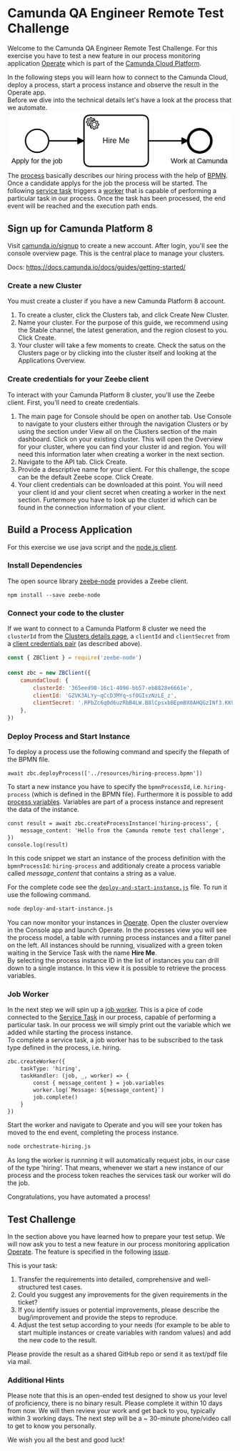 # Camunda QA Engineer Remote Test Challenge

Welcome to the Camunda QA Engineer Remote Test Challenge. For this exercise you have to test a new feature in our process monitoring application [Operate](https://docs.camunda.io/docs/components/operate/) which is part of the [Camunda Cloud Platform](https://docs.camunda.io/).  

In the following steps you will learn how to connect to the Camunda Cloud, deploy a process, start a process instance and observe the result in the Operate app.   
Before we dive into the technical details let's have a look at the process that we automate.
![Hiring Process](resources/hiring-process.png)
The [process](https://docs.camunda.io/docs/components/concepts/processes/) basically describes our hiring process with the help of [BPMN](https://docs.camunda.io/docs/components/modeler/bpmn/bpmn-primer/). Once a candidate applys for the job the process will be started. The following [service task](https://docs.camunda.io/docs/components/modeler/bpmn/service-tasks/) triggers a [worker](https://docs.camunda.io/docs/components/concepts/job-workers/) that is capable of performing a particular task in our process. Once the task has been processed, the end event will be reached and the execution path ends.

## Sign up for Camunda Platform 8

Visit [camunda.io/signup](https://accounts.cloud.camunda.io/signup) to create a new account. After login, you'll see the console overview page. This is the central place to manage your clusters.

Docs: https://docs.camunda.io/docs/guides/getting-started/


### Create a new Cluster

You must create a cluster if you have a new Camunda Platform 8 account.  

1. To create a cluster, click the Clusters tab, and click Create New Cluster.
2. Name your cluster. For the purpose of this guide, we recommend using the Stable channel, the latest generation, and the region closest to you. Click Create.
3. Your cluster will take a few moments to create. Check the satus on the Clusters page or by clicking into the cluster itself and looking at the Applications Overview.


### Create credentials for your Zeebe client

To interact with your Camunda Platform 8 cluster, you'll use the Zeebe client. First, you'll need to create credentials.  

1. The main page for Console should be open on another tab. Use Console to navigate to your clusters either through the navigation Clusters or by using the section under View all on the Clusters section of the main dashboard. Click on your existing cluster. This will open the Overview for your cluster, where you can find your cluster id and region. You will need this information later when creating a worker in the next section.
2. Navigate to the API tab. Click Create.
3. Provide a descriptive name for your client. For this challenge, the scope can be the default Zeebe scope. Click Create.
4. Your client credentials can be downloaded at this point. You will need your client id and your client secret when creating a worker in the next section. Furtermore you have to look up the cluster id which can be found in the connection information of your client.


## Build a Process Application

For this exercise we use java script and the [node.js client](https://github.com/camunda/camunda-platform-get-started/tree/main/nodejs). 

### Install Dependencies


The open source library [zeebe-node](https://www.npmjs.com/package/zeebe-node) provides a Zeebe client.

```
npm install --save zeebe-node
```


### Connect your code to the cluster 

If we want to connect to a Camunda Platform 8 cluster we need the `clusterId` from the [Clusters details page](https://docs.camunda.io/docs/components/console/manage-clusters/create-cluster/), a `clientId` and `clientSecret` from a [client credentials pair](https://docs.camunda.io/docs/components/console/manage-clusters/manage-api-clients/) (as described above).


```javascript
const { ZBClient } = require('zeebe-node')

const zbc = new ZBClient({
	camundaCloud: {
		clusterId: '365eed98-16c1-4096-bb57-eb8828e6661e',
		clientId: 'GZVK3ALYy~qCcD3MYq~sf0GIszNzLE_z',
		clientSecret: '.RPbZc6q0d6uzRbB4LW.B8lCpsxbBEpmBX0AHQGzINf3.KK9RkzZW1aDaZ-7WYNJ',
	},
})
```

### Deploy Process and Start Instance

To deploy a process use the following command and specify the filepath of the BPMN file.

```
await zbc.deployProcess(['../resources/hiring-process.bpmn'])
```

To start a new instance you have to specify the `bpmnProcessId`, i.e. `hiring-process` (which is defined in the BPMN file). Furthermore it is possible to add [process variables](https://docs.camunda.io/docs/components/concepts/variables/). Variables are part of a process instance and represent the data of the instance. 

```
const result = await zbc.createProcessInstance('hiring-process', {
	message_content: 'Hello from the Camunda remote test challenge',
})
console.log(result)
```

In this code snippet we start an instance of the process definition with the `bpmnProcessId`: `hiring-process` and additionaly create a process variable called *message_content* that contains a string as a value.

For the complete code see the [`deploy-and-start-instance.js`](deploy-and-start-instance.js) file. To run it use the following command.

```bash
node deploy-and-start-instance.js
```

You can now monitor your instances in [Operate](https://docs.camunda.io/docs/components/operate/). Open the cluster overview in the Console app and launch Operate. In the processes view you will see the process model, a table with running process instances and a filter panel on the left. All instances should be running, visualized with a green token waiting in the Service Task with the name **Hire Me**.  
By selecting the process instance ID in the list of instances you can drill down to a single instance. In this view it is possible to retrieve the process variables.

### Job Worker

In the next step we will spin up a [job worker](https://docs.camunda.io/docs/components/concepts/job-workers/). This is a pice of code connected to the [Service Task](https://docs.camunda.io/docs/components/modeler/bpmn/service-tasks/) in our process, capable of performing a particular task. In our process we will simply print out the variable which we added while starting the process instance.  
To complete a service task, a job worker has to be subscribed to the task type defined in the process, i.e. hiring.  

```
zbc.createWorker({
	taskType: 'hiring',
	taskHandler: (job, _, worker) => {
		const { message_content } = job.variables
		worker.log(`Message: ${message_content}`)
		job.complete()
	}
})
```

Start the worker and navigate to Operate and you will see your token has moved to the end event, completing the process instance.

```bash
node orchestrate-hiring.js
```

As long the worker is runnning it will automatically request jobs, in our case of the type 'hiring'. That means, whenever we start a new instance of our process and the process token reaches the services task our worker will do the job.  

Congratulations, you have automated a process!


## Test Challenge

In the section above you have learned how to prepare your test setup. We will now ask you to test a new feature in our process monitoring application [Operate](https://docs.camunda.io/docs/components/operate/). The feature is specified in the following [issue](https://github.com/mschoe/qa-remote-challenge/issues/1).

This is your task:
1. Transfer the requirements into detailed, comprehensive and well-structured test cases.
2. Could you suggest any improvements for the given requirements in the ticket?
3. If you identify issues or potential improvements, please describe the bug/improvement and provide the steps to reproduce.
4. Adjust the test setup according to your needs (for example to be able to start multiple instances or create variables with random values) and add the new code to the result. 

Please provide the result as a shared GitHub repo or send it as text/pdf file via mail. 

### Additional Hints

Please note that this is an open-ended test designed to show us your level of proficiency, there is no binary result.
Please complete it within 10 days from now. We will then review your work and get back to you, typically within 3 working days. The next step will be a ~ 30-minute phone/video call to get to know you personally.

We wish you all the best and good luck!


